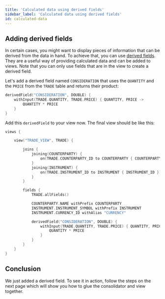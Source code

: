 ```yaml
---
title: 'Calculated data using derived fields'
sidebar_label: 'Calculated data using derived fields'
id: calculated-data
---
```


## Adding derived fields

In certain cases, you might want to display pieces of information that can be derived from the data in hand. To achieve that, you can use [derived fields](/database/fields-tables-views/views/views-advanced/#derived-fields). They are a useful way of providing calculated data and can be added to views. Note that you can only use fields that are in the view to create a derived field.

Let's add a derived field named `CONSIDERATION` that uses the `QUANTITY` and the `PRICE` from the `TRADE` table and returns their product:

```kotlin
derivedField("CONSIDERATION", DOUBLE) {
    withInput(TRADE.QUANTITY, TRADE.PRICE) { QUANTITY, PRICE ->
        QUANTITY * PRICE
    }
}
```

Add this `derivedField` to your view now. The final view should be like this:

```kotlin
views {

    view("TRADE_VIEW", TRADE) {

        joins {
            joining(COUNTERPARTY) {
                on(TRADE.COUNTERPARTY_ID to COUNTERPARTY { COUNTERPARTY_ID })
            }
            joining(INSTRUMENT) {
                on(TRADE.INSTRUMENT_ID to INSTRUMENT { INSTRUMENT_ID })
            }
        }

        fields {
            TRADE.allFields()

            COUNTERPARTY.NAME withPrefix COUNTERPARTY
            INSTRUMENT.INSTRUMENT_SYMBOL withPrefix INSTRUMENT
            INSTRUMENT.CURRENCY_ID withAlias "CURRENCY"

            derivedField("CONSIDERATION", DOUBLE) {
                withInput(TRADE.QUANTITY, TRADE.PRICE) { QUANTITY, PRICE ->
                    QUANTITY * PRICE
                }
            }
        }
    }
}
```

## Conclusion
We just added a derived field. To see it in action, follow the steps on the next page which will show you how to glue the consolidator and view together.

